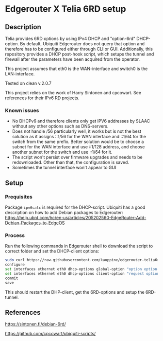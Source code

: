 # Edgerouter X Telia 6RD setup

## Description

Telia provides 6RD options by using IPv4 DHCP and "option-6rd" DHCP-option. By default, Ubiquiti Edgerouter does not query that option and therefore has to be configured either through CLI or GUI.
Additionally, this repository provides a DHCP post-hook script, which setups the tunnel and firewall after the parameters have been acquired from the operator.

This project assumes that eth0 is the WAN-interface and switch0 is the LAN-interface.

Tested on clean v.2.0.7

This project relies on the work of Harry Sintonen and cpcowart. See references for their IPv6 RD projects.

### Known issues

* No DHCPv6 and therefore clients only get IPV6 addresses by SLAAC without any other options such as DNS-servers.
* Does not handle /56 particularly well, it works but is not the best solution as it assigns ::1/56 for the WAN interface and ::1/64 for the switch from the same prefix. Better solution would be to choose a subnet for the WAN interface and use ::1/128 address, and choose another subnet for the switch and use ::1/64 for it.
* The script won't persist over firmware upgrades and needs to be redownloaded. Other than that, the configuration is saved.
* Sometimes the tunnel interface won't appear to GUI

## Setup

### Prequisites

Package ```ipv6calc``` is required for the DHCP-script.
Ubiquiti has a good description on how to add Debian packages to Edgerouter:
<https://help.ubnt.com/hc/en-us/articles/205202560-EdgeRouter-Add-Debian-Packages-to-EdgeOS>

### Process

Run the following commands in Edgerouter shell to download the script to correct folder and set the DHCP-client options:

```bash
sudo curl https://raw.githubusercontent.com/kauppine/edgerouter-telia6rd/master/option-6rd.sh -o /etc/dhcp3/dhclient-exit-hooks.d/option-6rd
configure
set interfaces ethernet eth0 dhcp-options global-option "option option-6rd code 212 = { integer 8, integer 8, integer 16, integer 16, integer 16, integer 16, integer 16, integer 16, integer 16, integer 16, array of ip-address };"
set interfaces ethernet eth0 dhcp-options client-option "request option-6rd;"
commit
save
```

This should restart the DHP-client, get the 6RD-options and setup the 6RD-tunnel.

## References

<https://sintonen.fi/debian-6rd/>

<https://github.com/cpcowart/ubiquiti-scripts/>
